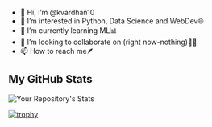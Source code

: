 - 👋 Hi, I’m @kvardhan10
- 👀 I’m interested in Python, Data Science and WebDev🌐
- 🌱 I’m currently learning ML📊
- 💞️ I’m looking to collaborate on (right now-nothing)👨‍💻
- 📫 How to reach me🪶




## My GitHub Stats
<!-- ![Your Repository's Stats](https://github-readme-stats.vercel.app/api?username=kvardhan10&show_icons=true)   --> 

![Your Repository's Stats](https://github-readme-stats.vercel.app/api/top-langs/?username=kvardhan10&theme=blue-green)

<!-- [![GitHub Streak](https://github-readme-streak-stats.herokuapp.com/?user=kvardhan10)](https://git.io/streak-stats) -->

[![trophy](https://github-profile-trophy.vercel.app/?username=kvardhan10&row=1&title=Joined2020,Commits,Repositories&theme=alduin&margin-w=20&no-bg=true)](https://github.com/kvardhan10/github-profile-trophy)

<!-- ![Profile View Counter](https://komarev.com/ghpvc/?username=kvardhan10) -->


<!---
kvardhan10/kvardhan10 is a ✨ special ✨ repository because its `README.md` (this file) appears on your GitHub profile.
You can click the Preview link to take a look at your changes.
--->
